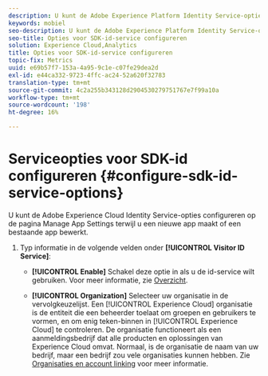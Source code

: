 ```yaml
---
description: U kunt de Adobe Experience Platform Identity Service-opties configureren op de pagina Manage App Settings terwijl u een nieuwe app maakt of een bestaande app bewerkt.
keywords: mobiel
seo-description: U kunt de Adobe Experience Platform Identity Service-opties configureren op de pagina Manage App Settings terwijl u een nieuwe app maakt of een bestaande app bewerkt.
seo-title: Opties voor SDK-id-service configureren
solution: Experience Cloud,Analytics
title: Opties voor SDK-id-service configureren
topic-fix: Metrics
uuid: e69b57f7-153a-4a95-9c1e-c07fe29dea2d
exl-id: e44ca332-9723-4ffc-ac24-52a620f32783
translation-type: tm+mt
source-git-commit: 4c2a255b343128d2904530279751767e7f99a10a
workflow-type: tm+mt
source-wordcount: '198'
ht-degree: 16%

---
```


# Serviceopties voor SDK-id configureren {#configure-sdk-id-service-options}

U kunt de Adobe Experience Cloud Identity Service-opties configureren op de pagina Manage App Settings terwijl u een nieuwe app maakt of een bestaande app bewerkt.

1. Typ informatie in de volgende velden onder **[!UICONTROL Visitor ID Service]**:

   * **[!UICONTROL Enable]**
Schakel deze optie in als u de id-service wilt gebruiken. Voor meer informatie, zie [Overzicht](https://docs.adobe.com/content/help/en/id-service/using/intro/overview.html).

   * **[!UICONTROL Organization]**
Selecteer uw organisatie in de vervolgkeuzelijst.
Een [!UICONTROL Experience Cloud] organisatie is de entiteit die een beheerder toelaat om groepen en gebruikers te vormen, en om enig teken-binnen in [!UICONTROL Experience Cloud] te controleren. De organisatie functioneert als een aanmeldingsbedrijf dat alle producten en oplossingen van Experience Cloud omvat. Normaal, is de organisatie de naam van uw bedrijf, maar een bedrijf zou vele organisaties kunnen hebben. Zie [Organisaties en account linking](https://docs.adobe.com/content/help/nl-NL/core-services/interface/manage-users-and-products/organizations.html) voor meer informatie.

